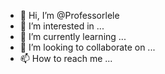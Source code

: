 - 👋 Hi, I’m @Professorlele
- 👀 I’m interested in ...
- 🌱 I’m currently learning ...
- 💞️ I’m looking to collaborate on ...
- 📫 How to reach me ...

<!---
Professorlele/Professorlele is a ✨ special ✨ repository because its `README.md` (this file) appears on your GitHub profile.
You can click the Preview link to take a look at your changes.
--->
